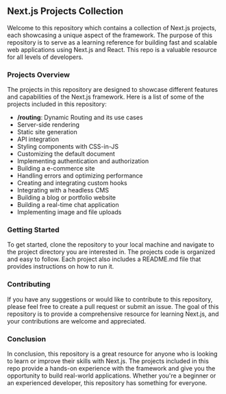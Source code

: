 ## Next.js Projects Collection

Welcome to this repository which contains a collection of Next.js projects, each showcasing a unique aspect of the framework. The purpose of this repository is to serve as a learning reference for building fast and scalable web applications using Next.js and React. This repo is a valuable resource for all levels of developers.

### Projects Overview

The projects in this repository are designed to showcase different features and capabilities of the Next.js framework. Here is a list of some of the projects included in this repository:

- **/routing**: Dynamic Routing and its use cases
- Server-side rendering
- Static site generation
- API integration
- Styling components with CSS-in-JS
- Customizing the default document
- Implementing authentication and authorization
- Building a e-commerce site
- Handling errors and optimizing performance
- Creating and integrating custom hooks
- Integrating with a headless CMS
- Building a blog or portfolio website
- Building a real-time chat application
- Implementing image and file uploads

### Getting Started

To get started, clone the repository to your local machine and navigate to the project directory you are interested in. The projects code is organized and easy to follow. Each project also includes a README.md file that provides instructions on how to run it.

### Contributing

If you have any suggestions or would like to contribute to this repository, please feel free to create a pull request or submit an issue. The goal of this repository is to provide a comprehensive resource for learning Next.js, and your contributions are welcome and appreciated.

### Conclusion

In conclusion, this repository is a great resource for anyone who is looking to learn or improve their skills with Next.js. The projects included in this repo provide a hands-on experience with the framework and give you the opportunity to build real-world applications. Whether you're a beginner or an experienced developer, this repository has something for everyone.
